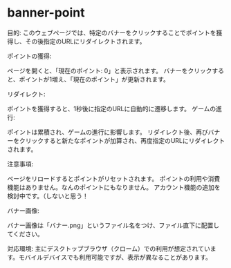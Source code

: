 # banner-point

目的:
このウェブページでは、特定のバナーをクリックすることでポイントを獲得し、その後指定のURLにリダイレクトされます。

ポイントの獲得:

ページを開くと、「現在のポイント: 0」と表示されます。
バナーをクリックすると、ポイントが1増え、「現在のポイント」が更新されます。

リダイレクト:

ポイントを獲得すると、1秒後に指定のURLに自動的に遷移します。
ゲームの進行:

ポイントは累積され、ゲームの進行に影響します。
リダイレクト後、再びバナーをクリックすると新たなポイントが加算され、再度指定のURLにリダイレクトされます。

注意事項:

ページをリロードするとポイントがリセットされます。
ポイントの利用や消費機能はありません。なんのポイントにもなりません。
アカウント機能の追加を検討中です。（しないと思う！

バナー画像:

バナー画像は「バナー.png」というファイル名をつけ、ファイル直下に配置してください。

対応環境:
主にデスクトップブラウザ（クローム）での利用が想定されています。モバイルデバイスでも利用可能ですが、表示が異なることがあります。

